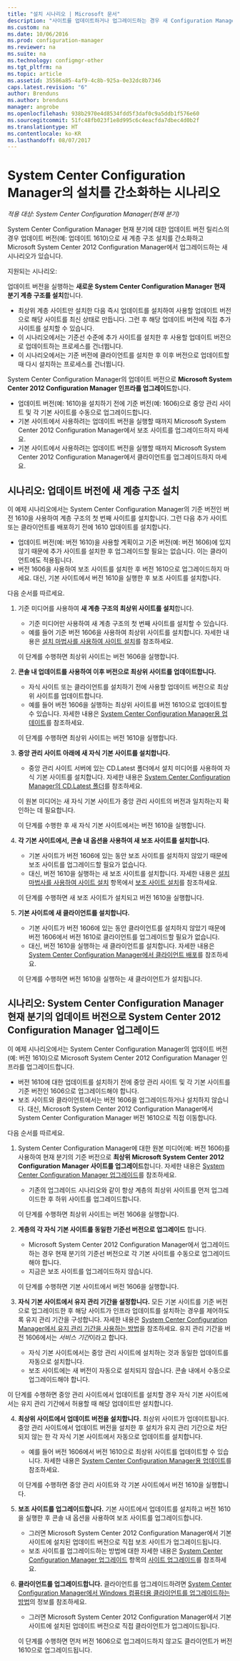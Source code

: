 ```yaml
---
title: "설치 시나리오 | Microsoft 문서"
description: "사이트를 업데이트하거나 업그레이드하는 경우 새 Configuration Manager 계층 구조를 설치하는 기술에 대해 알아봅니다."
ms.custom: na
ms.date: 10/06/2016
ms.prod: configuration-manager
ms.reviewer: na
ms.suite: na
ms.technology: configmgr-other
ms.tgt_pltfrm: na
ms.topic: article
ms.assetid: 35586a85-4af9-4c8b-925a-0e32dc8b7346
caps.latest.revision: "6"
author: Brenduns
ms.author: brenduns
manager: angrobe
ms.openlocfilehash: 938b2970e4d8534fdd5f3daf0c9a5ddb1f576e60
ms.sourcegitcommit: 51fc48fb023f1e8d995c6c4eacfda7dbec4d0b2f
ms.translationtype: HT
ms.contentlocale: ko-KR
ms.lasthandoff: 08/07/2017
---
```

# <a name="scenarios-to-streamline-your-installation-of-system-center-configuration-manager"></a>System Center Configuration Manager의 설치를 간소화하는 시나리오

*적용 대상: System Center Configuration Manager(현재 분기)*

System Center Configuration Manager 현재 분기에 대한 업데이트 버전 릴리스의 경우 업데이트 버전(예: 업데이트 1610)으로 새 계층 구조 설치를 간소화하고 Microsoft System Center 2012 Configuration Manager에서 업그레이드하는 새 시나리오가 있습니다.

지원되는 시나리오:  

업데이트 버전을 실행하는 **새로운 System Center Configuration Manager 현재 분기 계층 구조를 설치**합니다.  

-   최상위 계층 사이트만 설치한 다음 즉시 업데이트를 설치하여 사용할 업데이트 버전으로 해당 사이트를 최신 상태로 만듭니다. 그런 후 해당 업데이트 버전에 직접 추가 사이트를 설치할 수 있습니다.  
-   이 시나리오에서는 기준선 수준에 추가 사이트를 설치한 후 사용할 업데이트 버전으로 업데이트하는 프로세스를 건너뜁니다.  
-   이 시나리오에서는 기준 버전에 클라이언트를 설치한 후 이후 버전으로 업데이트할 때 다시 설치하는 프로세스를 건너뜁니다.  

System Center Configuration Manager의 업데이트 버전으로 **Microsoft System Center 2012 Configuration Manager 인프라를 업그레이드**합니다.  

-   업데이트 버전(예: 1610)을 설치하기 전에 기준 버전(예: 1606)으로 중앙 관리 사이트 및 각 기본 사이트를 수동으로 업그레이드합니다.  
-   기본 사이트에서 사용하려는 업데이트 버전을 실행할 때까지 Microsoft System Center 2012 Configuration Manager에서 보조 사이트를 업그레이드하지 마세요.  
-   기본 사이트에서 사용하려는 업데이트 버전을 실행할 때까지 Microsoft System Center 2012 Configuration Manager에서 클라이언트를 업그레이드하지 마세요.  

## <a name="scenario-install-a-new-hierarchy-to-an-update-version"></a>시나리오: 업데이트 버전에 새 계층 구조 설치  
이 예제 시나리오에서는 System Center Configuration Manager의 기준 버전인 버전 1610을 사용하여 계층 구조의 첫 번째 사이트를 설치합니다. 그런 다음 추가 사이트 또는 클라이언트를 배포하기 전에 1610 업데이트를 설치합니다.  

-   업데이트 버전(예: 버전 1610)을 사용할 계획이고 기준 버전(예: 버전 1606)에 있지 않기 때문에 추가 사이트를 설치한 후 업그레이드할 필요는 없습니다. 이는 클라이언트에도 적용됩니다.  
-   버전 1606을 사용하여 보조 사이트를 설치한 후 버전 1610으로 업그레이드하지 마세요. 대신, 기본 사이트에서 버전 1610을 실행한 후 보조 사이트를 설치합니다.  

다음 순서를 따르세요.  

1.  기준 미디어를 사용하여 **새 계층 구조의 최상위 사이트를 설치**합니다.  

    -   기준 미디어만 사용하여 새 계층 구조의 첫 번째 사이트를 설치할 수 있습니다.  
    -   예를 들어 기준 버전 1606을 사용하여 최상위 사이트를 설치합니다. 자세한 내용은 [설치 마법사를 사용하여 사이트 설치](/sccm/core/servers/deploy/install/use-the-setup-wizard-to-install-sites)를 참조하세요.  

    이 단계를 수행하면 최상위 사이트는 버전 1606을 실행합니다.  

2.  **콘솔 내 업데이트를 사용하여 이후 버전으로 최상위 사이트를 업데이트합니다.**  

    -   자식 사이트 또는 클라이언트를 설치하기 전에 사용할 업데이트 버전으로 최상위 사이트를 업데이트합니다.  
    -   예를 들어 버전 1606을 실행하는 최상위 사이트를 버전 1610으로 업데이트할 수 있습니다. 자세한 내용은 [System Center Configuration Manager용 업데이트](../../../../core/servers/manage/updates.md)를 참조하세요.  

    이 단계를 수행하면 최상위 사이트는 버전 1610을 실행합니다.  

3.  **중앙 관리 사이트 아래에 새 자식 기본 사이트를 설치합니다.**  

    -   중앙 관리 사이트 서버에 있는 CD.Latest 폴더에서 설치 미디어를 사용하여 자식 기본 사이트를 설치합니다. 자세한 내용은 [System Center Configuration Manager의 CD.Latest 폴더](../../../../core/servers/manage/the-cd.latest-folder.md)를 참조하세요.  

      이 원본 미디어는 새 자식 기본 사이트가 중앙 관리 사이트의 버전과 일치하는지 확인하는 데 필요합니다.  

    이 단계를 수행한 후 새 자식 기본 사이트에서는 버전 1610을 실행합니다.  

4.  **각 기본 사이트에서, 콘솔 내 옵션을 사용하여 새 보조 사이트를 설치합니다.**  

    -   기본 사이트가 버전 1606에 있는 동안 보조 사이트를 설치하지 않았기 때문에 보조 사이트를 업그레이드할 필요가 없습니다.  
    -   대신, 버전 1610을 실행하는 새 보조 사이트를 설치합니다. 자세한 내용은 [설치 마법사를 사용하여 사이트 설치](/sccm/core/servers/deploy/install/use-the-setup-wizard-to-install-sites) 항목에서 [보조 사이트 설치](/sccm/core/servers/deploy/install/use-the-setup-wizard-to-install-sites#bkmk_secondary)를 참조하세요.  

    이 단계를 수행하면 새 보조 사이트가 설치되고 버전 1610을 실행합니다.  

5.  **기본 사이트에 새 클라이언트를 설치합니다.**  

    -   기본 사이트가 버전 1606에 있는 동안 클라이언트를 설치하지 않았기 때문에 버전 1606에서 버전 1610로 클라이언트를 업그레이드할 필요가 없습니다.  
    -   대신, 버전 1610을 실행하는 새 클라이언트를 설치합니다. 자세한 내용은 [System Center Configuration Manager에서 클라이언트 배포](../../../clients/deploy/deploy-clients-to-windows-computers.md)를 참조하세요.  

    이 단계를 수행하면 버전 1610을 실행하는 새 클라이언트가 설치됩니다.  

## <a name="scenario-upgrade-system-center-2012-configuration-manager-to-an-update-version-of-system-center-configuration-manager-current-branch"></a>시나리오: System Center Configuration Manager 현재 분기의 업데이트 버전으로 System Center 2012 Configuration Manager 업그레이드  
이 예제 시나리오에서는 System Center Configuration Manager의 업데이트 버전(예: 버전 1610)으로 Microsoft System Center 2012 Configuration Manager 인프라를 업그레이드합니다.  

-   버전 1610에 대한 업데이트를 설치하기 전에 중앙 관리 사이트 및 각 기본 사이트를 기준 버전인 1606으로 업그레이드해야 합니다.  
-   보조 사이트와 클라이언트에서는 버전 1606을 업그레이드하거나 설치하지 않습니다. 대신, Microsoft System Center 2012 Configuration Manager에서 System Center Configuration Manager 버전 1610으로 직접 이동합니다.  

다음 순서를 따르세요.  

1.  System Center Configuration Manager에 대한 원본 미디어(예: 버전 1606)를 사용하여 현재 분기의 기준 버전으로 **최상위 Microsoft System Center 2012 Configuration Manager 사이트를 업그레이드**합니다. 자세한 내용은 [System Center Configuration Manager 업그레이드](../../../../core/servers/deploy/install/upgrade-to-configuration-manager.md)를 참조하세요.  

    -   기존의 업그레이드 시나리오와 같이 항상 계층의 최상위 사이트를 먼저 업그레이드한 후 하위 사이트를 업그레이드합니다.  

    이 단계를 수행하면 최상위 사이트는 버전 1606을 실행합니다.  

2.  **계층의 각 자식 기본 사이트를 동일한 기준선 버전으로 업그레이드** 합니다.  

    -   Microsoft System Center 2012 Configuration Manager에서 업그레이드하는 경우 현재 분기의 기준선 버전으로 각 기본 사이트를 수동으로 업그레이드해야 합니다.  
    -   지금은 보조 사이트를 업그레이드하지 않습니다.  

    이 단계를 수행하면 기본 사이트에서 버전 1606을 실행합니다.  

3.  **자식 기본 사이트에서 유지 관리 기간을 설정합니다.** 모든 기본 사이트를 기준 버전으로 업그레이드한 후 해당 사이트가 인프라 업데이트를 설치하는 경우를 제어하도록 유지 관리 기간을 구성합니다. 자세한 내용은 [System Center Configuration Manager에서 유지 관리 기간을 사용하는 방법](../../../../core/clients/manage/collections/use-maintenance-windows.md)을 참조하세요.  유지 관리 기간을 버전 1606에서는 *서비스 기간*이라고 합니다.  

    -   자식 기본 사이트에서는 중앙 관리 사이트에 설치하는 것과 동일한 업데이트를 자동으로 설치합니다.  
    -   보조 사이트에는 새 버전이 자동으로 설치되지 않습니다. 콘솔 내에서 수동으로 업그레이드해야 합니다.  

  이 단계를 수행하면 중앙 관리 사이트에서 업데이트를 설치할 경우 자식 기본 사이트에서는 유지 관리 기간에서 허용할 때 해당 업데이트만 설치합니다.  

4.  **최상위 사이트에서 업데이트 버전을 설치합니다.** 최상위 사이트가 업데이트됩니다. 중앙 관리 사이트에서 업데이트 버전을 설치한 후 설치가 유지 관리 기간으로 차단되지 않는 한 각 자식 기본 사이트에서 자동으로 업데이트를 설치합니다.  

    -   예를 들어 버전 1606에서 버전 1610으로 최상위 사이트를 업데이트할 수 있습니다. 자세한 내용은 [System Center Configuration Manager용 업데이트](../../../../core/servers/manage/updates.md)를 참조하세요.  

    이 단계를 수행하면 중앙 관리 사이트와 각 기본 사이트에서 버전 1610을 실행합니다.  

5.  **보조 사이트를 업그레이드합니다.** 기본 사이트에서 업데이트를 설치하고 버전 1610을 실행한 후 콘솔 내 옵션을 사용하여 보조 사이트를 업그레이드합니다.  

    -   그러면 Microsoft System Center 2012 Configuration Manager에서 기본 사이트에 설치된 업데이트 버전으로 직접 보조 사이트가 업그레이드됩니다.  
    -   보조 사이트를 업그레이드하는 방법에 대한 자세한 내용은 [System Center Configuration Manager 업그레이드](../../../../core/servers/deploy/install/upgrade-to-configuration-manager.md) 항목의 [사이트 업그레이드](../../../../core/servers/deploy/install/upgrade-to-configuration-manager.md#bkmk_upgrade)를 참조하세요.  

6.  **클라이언트를 업그레이드합니다.** 클라이언트를 업그레이드하려면 [System Center Configuration Manager에서 Windows 컴퓨터용 클라이언트를 업그레이드하는 방법](../../../../core/clients/manage/upgrade/upgrade-clients-for-windows-computers.md)의 정보를 참조하세요.  

    -   그러면 Microsoft System Center 2012 Configuration Manager에서 기본 사이트에 설치된 업데이트 버전으로 직접 클라이언트가 업그레이드됩니다.  

    이 단계를 수행하면 먼저 버전 1606으로 업그레이드하지 않고도 클라이언트가 버전 1610으로 업그레이드됩니다.
